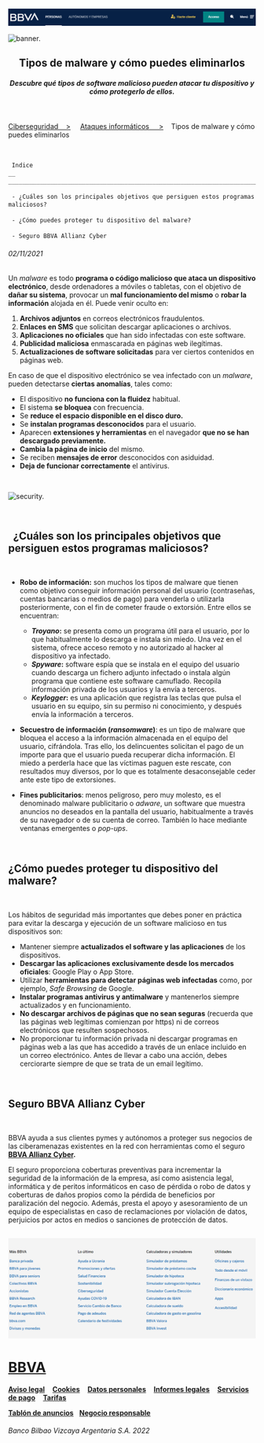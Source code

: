 
![cabecera.](cabecera.png)


![banner.](https://www.bbva.com/wp-content/uploads/2021/08/GettyImages-transferencias-internacionales-mapa-mundo-tierra-paises-economia-cib-finanzas-operaciones-1024x576.jpg)

## <center>Tipos de malware y cómo puedes eliminarlos</center>


##### <center>Descubre qué tipos de software malicioso pueden atacar tu dispositivo y cómo protegerlo de ellos.</center>

&nbsp;

[Ciberseguridad &nbsp;&nbsp;&nbsp;>](https://www.bbva.es/finanzas-vistazo/ciberseguridad.html) &nbsp;&nbsp;&nbsp; [Ataques informáticos  &nbsp;&nbsp;&nbsp; >](https://www.bbva.es/finanzas-vistazo/ciberseguridad/ataques-informaticos.html) &nbsp;&nbsp;&nbsp;Tipos de malware y cómo puedes eliminarlos

&nbsp;

```
 Indice                                                                                                                        __
________________________________________________________________________________________________________________________________

 - ¿Cuáles son los principales objetivos que persiguen estos programas maliciosos?

 - ¿Cómo puedes proteger tu dispositivo del malware?

 - Seguro BBVA Allianz Cyber
```

###### *02/11/2021*

Un *malware* es todo **programa o código malicioso que ataca un dispositivo electrónico**, desde ordenadores a móviles o tabletas, con el objetivo de **dañar su sistema**, provocar un **mal funcionamiento del mismo** o **robar la información** alojada en él. Puede venir oculto en:

1. **Archivos adjuntos** en correos electrónicos fraudulentos.
1. **Enlaces en SMS** que solicitan descargar aplicaciones o archivos.
1. **Aplicaciones no oficiales** que han sido infectadas con este software.
1. **Publicidad maliciosa** enmascarada en páginas web ilegítimas.
1. **Actualizaciones de software solicitadas** para ver ciertos contenidos en páginas web.

En caso de que el dispositivo electrónico se vea infectado con un *malware*, pueden detectarse **ciertas anomalías**, tales como:

* El dispositivo **no funciona con la fluidez** habitual.
* El sistema **se bloquea** con frecuencia.
* Se **reduce el espacio disponible en el disco duro.**
* Se **instalan programas desconocidos** para el usuario.
* Aparecen **extensiones y herramientas** en el navegador **que no se han descargado previamente.**
* **Cambia la página de inicio** del mismo.
* Se reciben **mensajes de error** desconocidos con asiduidad. 
* **Deja de funcionar correctamente** el antivirus.

&nbsp;

![security.](https://www.bbva.es/content/dam/public-web/bbvaes/images/finanzas-vistazo/ef/ciberseguridad/2400x1600_Ultima-Hora-13.jpg.img.960.1635933878392.jpg)

&nbsp;

## &nbsp;&nbsp;¿Cuáles son los principales objetivos que persiguen estos programas maliciosos?
&nbsp;

* **Robo de información:** son muchos los tipos de malware que tienen como objetivo conseguir información personal del usuario (contraseñas, cuentas bancarias o medios de pago) para venderla o utilizarla posteriormente, con el fin de cometer fraude o extorsión. Entre ellos se encuentran:

   * **_Troyano_:** se presenta como un programa útil para el usuario, por lo que habitualmente lo descarga e instala sin miedo. Una vez en el sistema, ofrece acceso remoto y no autorizado al hacker al dispositivo ya infectado.
   * **_Spyware_:** software espía que se instala en el equipo del usuario cuando descarga un fichero adjunto infectado o instala algún programa que contiene este software camuflado. Recopila información privada de los usuarios y la envía a terceros.
   * **_Keylogger_:** es una aplicación que registra las teclas que pulsa el usuario en su equipo, sin su permiso ni conocimiento, y después envía la información a terceros.

* **Secuestro de información (_ransomware_)**: es un tipo de malware que bloquea el acceso a la información almacenada en el equipo del usuario, cifrándola. Tras ello, los delincuentes solicitan el pago de un importe para que el usuario pueda recuperar dicha información. El miedo a perderla hace que las víctimas paguen este rescate, con resultados muy diversos, por lo que es totalmente desaconsejable ceder ante este tipo de extorsiones.

* **Fines publicitarios**: menos peligroso, pero muy molesto, es el denominado malware publicitario o _adware_, un software que muestra anuncios no deseados en la pantalla del usuario, habitualmente a través de su navegador o de su cuenta de correo. También lo hace mediante ventanas emergentes o _pop-ups_.

&nbsp;
## ¿Cómo puedes proteger tu dispositivo del malware?
&nbsp;

Los hábitos de seguridad más importantes que debes poner en práctica para evitar la descarga y ejecución de un software malicioso en tus dispositivos son:

* Mantener siempre **actualizados el software y las aplicaciones** de los dispositivos.
* **Descargar las aplicaciones exclusivamente desde los mercados oficiales**: Google Play o App Store.
* Utilizar **herramientas para detectar páginas web infectadas** como, por ejemplo, _Safe Browsing_ de Google. 
* **Instalar programas antivirus y antimalware** y mantenerlos siempre actualizados y en funcionamiento.
* **No descargar archivos de páginas que no sean seguras** (recuerda que las páginas web legítimas comienzan por https) ni de correos electrónicos que resulten sospechosos.
* No proporcionar tu información privada ni descargar programas en páginas web a las que has accedido a través de un enlace incluido en un correo electrónico. Antes de llevar a cabo una acción, debes cerciorarte siempre de que se trata de un email legítimo.

&nbsp;

## Seguro BBVA Allianz Cyber
&nbsp;

BBVA ayuda a sus clientes pymes y autónomos a proteger sus negocios de las ciberamenazas existentes en la red con herramientas como el seguro **[BBVA Allianz Cyber](https://www.bbva.es/empresas/productos/seguros/ciberseguro-proteccion-frente-a-ciberataques.html).**

El seguro proporciona coberturas preventivas para incrementar la seguridad de la información de la empresa, así como asistencia legal, informática y de peritos informáticos en caso de pérdida o robo de datos y coberturas de daños propios como la pérdida de beneficios por paralización del negocio.  Además, presta el apoyo y asesoramiento de un equipo de especialistas en caso de reclamaciones por violación de datos, perjuicios por actos en medios o sanciones de protección de datos.

##

![footer.](footer.png)

# [BBVA]()  

**[Aviso legal](https://www.bbva.es/general/aviso-legal.html)**&nbsp; &nbsp; **[Cookies](https://www.bbva.es/general/cookies.html)**&nbsp; &nbsp; **[Datos personales](https://www.bbva.es/general/tratamiento-datos.html)**&nbsp; &nbsp; **[Informes legales](https://www.bbva.es/general/informes-legales.html)**&nbsp; &nbsp; **[Servicios de pago](https://www.bbva.es/general/estadisticas.html)**&nbsp; &nbsp; **[Tarifas](https://www.bbva.es/general/tarifas.html)**
 
**[Tablón de anuncios](https://www.bbva.es/general/tablon-anuncios.html)** &nbsp; **[Negocio responsable](https://www.bbva.es/general/negocio-responsable.html)**



###### Banco Bilbao Vizcaya Argentaria S.A. 2022

&nbsp;